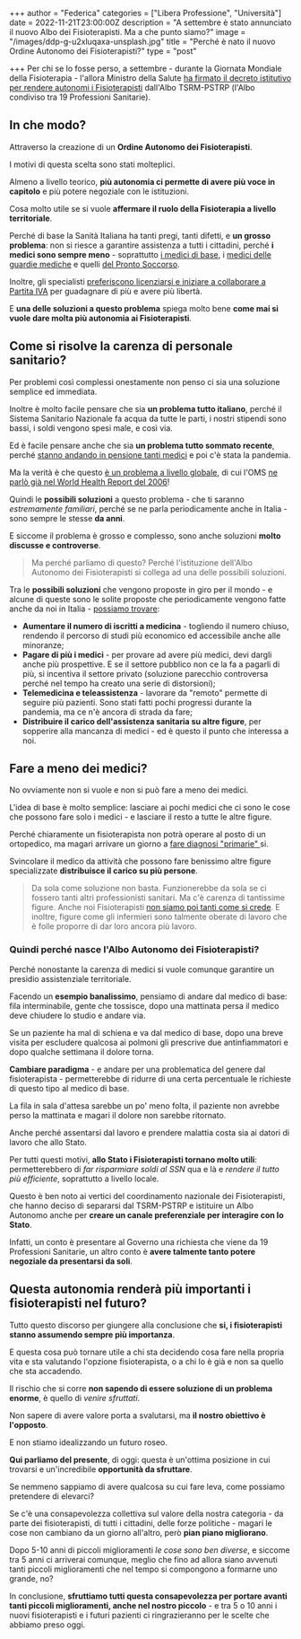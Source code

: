 +++
author = "Federica"
categories = ["Libera Professione", "Università"]
date = 2022-11-21T23:00:00Z
description = "A settembre è stato annunciato il nuovo Albo dei Fisioterapisti. Ma a che punto siamo?"
image = "/images/ddp-g-u2xluqaxa-unsplash.jpg"
title = "Perché è nato il nuovo Ordine Autonomo dei Fisioterapisti?"
type = "post"

+++
Per chi se lo fosse perso, a settembre - durante la Giornata Mondiale della Fisioterapia - l'allora Ministro della Salute [ha firmato il decreto istitutivo per rendere autonomi i Fisioterapisti](https://www.quotidianosanita.it/lavoro-e-professioni/articolo.php?articolo_id=107057 " segui quotidianosanita.it   stampa Fisioterapisti. Nasce il nuovo Ordine per 70mila professionisti: il ministro Speranza ha firmato oggi il decreto istitutivo. Ecco il testo") dall'Albo TSRM-PSTRP (l'Albo condiviso tra 19 Professioni Sanitarie).

## In che modo?

Attraverso la creazione di un **Ordine Autonomo dei Fisioterapisti**.

I motivi di questa scelta sono stati molteplici.

Almeno a livello teorico, **più autonomia ci permette di avere più voce in capitolo** e più potere negoziale con le istituzioni.

Cosa molto utile se si vuole **affermare il ruolo della Fisioterapia a livello territoriale**.

Perché di base la Sanità Italiana ha tanti pregi, tanti difetti, e **un grosso problema**: non si riesce a garantire assistenza a tutti i cittadini, perché **i medici sono sempre meno** - soprattutto [i medici di base](https://www.ilsole24ore.com/art/medici-base-allarme-carenza-15-milioni-italiani-sono-senza-AE9gWwg "Medici di base, allarme carenza: 1,5 milioni di italiani sono senza"), i [medici delle guardie mediche](https://www.ordinemedicilatina.it/guardie-mediche-troppi-rischi-nessuno-vuole-piu-farle/ "Guardie mediche: troppi rischi, nessuno vuole più farle.") e quelli [del Pronto Soccorso](https://www.rainews.it/articoli/2022/07/nei-pronto-soccorso-italiani-mancano-circa-4200-medici-simeu-la-peggiore-estate-di-sempre-6fd6283a-ca56-4e7a-856a-f3b109523a72.html 'Nei Pronto Soccorso italiani mancano circa 4.200 medici. Simeu: "La peggiore estate di sempre"').

Inoltre, gli specialisti [preferiscono licenziarsi e iniziare a collaborare a Partita IVA](https://ilpiccolo.gelocal.it/trieste/cronaca/2022/11/17/news/infermieri_e_medici_in_fuga_dai_reparti_150_in_un_anno_le_uscite_volontarie-12247030/ "Infermieri e medici in fuga dai reparti negli ospedali del Fvg: 150 in un anno le uscite volontarie") per guadagnare di più e avere più libertà.

E **una delle soluzioni a questo problema** spiega molto bene **come mai si vuole dare molta più autonomia ai Fisioterapisti**.

## Come si risolve la carenza di personale sanitario?

Per problemi così complessi onestamente non penso ci sia una soluzione semplice ed immediata.

Inoltre è molto facile pensare che sia **un problema tutto italiano**, perché il Sistema Sanitario Nazionale fa acqua da tutte le parti, i nostri stipendi sono bassi, i soldi vengono spesi male, e così via.

Ed è facile pensare anche che sia **un problema tutto sommato recente**, perché [stanno andando in pensione tanti medici](https://www.varesenews.it/2022/11/nei-prossimi-5-anni-andranno-pensione-oltre-40-000-medici-20-000-infermieri/1516880/ "Nei prossimi 5 anni andranno in pensione oltre 40mila medici e 20mila infermieri") e poi c'è stata la pandemia.

Ma la verità è che questo [è un problema a livello globale](https://www.wma.net/news-post/action-urged-to-meet-world-shortage-of-health-professionals/ "Action urged to meet world shortage of health professionals"), di cui l'OMS [ne parlò già nel World Health Report del 2006](https://web.archive.org/web/20061130192554/http://www.who.int/whr/2006/en/ "2006 World Health Report")!

Quindi le **possibili soluzioni** a questo problema - che ti saranno _estremamente familiari_, perché se ne parla periodicamente anche in Italia - sono sempre le stesse **da anni**.

E siccome il problema è grosso e complesso, sono anche soluzioni **molto discusse e controverse**.

> Ma perché parliamo di questo? Perché l'istituzione dell'Albo Autonomo dei Fisioterapisti si collega ad una delle possibili soluzioni.

Tra le **possibili soluzioni** che vengono proposte in giro per il mondo - e alcune di queste sono le solite proposte che periodicamente vengono fatte anche da noi in Italia - [possiamo trovare](https://en.wikipedia.org/wiki/Physician_supply#Proposed_solutions "Wikipedia | Physician supply - Shortage Proposed Solutions"):

* **Aumentare il numero di iscritti a medicina** - togliendo il numero chiuso, rendendo il percorso di studi più economico ed accessibile anche alle minoranze;
* **Pagare di più i medici** - per provare ad avere più medici, devi dargli anche più prospettive. E se il settore pubblico non ce la fa a pagarli di più, si incentiva il settore privato (soluzione parecchio controversa perché nel tempo ha creato una serie di distorsioni);
* **Telemedicina e teleassistenza** - lavorare da "remoto" permette di seguire più pazienti. Sono stati fatti pochi progressi durante la pandemia, ma ce n'è ancora di strada da fare;
* **Distribuire il carico dell'assistenza sanitaria su altre figure**, per sopperire alla mancanza di medici - ed è questo il punto che interessa a noi.

## Fare a meno dei medici?

No ovviamente non si vuole e non si può fare a meno dei medici.

L'idea di base è molto semplice: lasciare ai pochi medici che ci sono le cose che possono fare solo i medici - e lasciare il resto a tutte le altre figure.

Perché chiaramente un fisioterapista non potrà operare al posto di un ortopedico, ma magari arrivare un giorno a [fare diagnosi "primarie" ](https://fisioterapisti.org/3-cose-che-non-vanno-della-fisioterapia-in-italia/ "3 cose che non vanno della Fisioterapia in Italia (secondo i Fisioterapisti)")si.

Svincolare il medico da attività che possono fare benissimo altre figure specializzate **distribuisce il carico su più persone**.

> Da sola come soluzione non basta. Funzionerebbe da sola se ci fossero tanti altri professionisti sanitari. Ma c'è carenza di tantissime figure. Anche noi Fisioterapisti [non siamo poi tanti come si crede](https://www.instagram.com/p/Cch1pNBMsox/?utm_source=ig_web_copy_link "Quanti Fisioterapisti ci sono in Italia?"). E inoltre, figure come gli infermieri sono talmente oberate di lavoro che è folle proporre di dar loro ancora più lavoro.

### Quindi perché nasce l'Albo Autonomo dei Fisioterapisti?

Perché nonostante la carenza di medici si vuole comunque garantire un presidio assistenziale territoriale.

Facendo un **esempio banalissimo**, pensiamo di andare dal medico di base: fila interminabile, gente che tossisce, dopo una mattinata persa il medico deve chiudere lo studio e andare via.

Se un paziente ha mal di schiena e va dal medico di base, dopo una breve visita per escludere qualcosa ai polmoni gli prescrive due antinfiammatori e dopo qualche settimana il dolore torna.

**Cambiare paradigma** - e andare per una problematica del genere dal fisioterapista -  permetterebbe di ridurre di una certa percentuale le richieste di questo tipo al medico di base.

La fila in sala d'attesa sarebbe un po' meno folta, il paziente non avrebbe perso la mattinata e magari il dolore non sarebbe ritornato.

Anche perché assentarsi dal lavoro e prendere malattia costa sia ai datori di lavoro che allo Stato.

Per tutti questi motivi, **allo Stato i Fisioterapisti tornano molto utili**: permetterebbero di _far risparmiare soldi al SSN_ qua e là e _rendere il tutto più efficiente_, soprattutto a livello locale.

Questo è ben noto ai vertici del coordinamento nazionale dei Fisioterapisti, che hanno deciso di separarsi dal TSRM-PSTRP e istituire un Albo Autonomo anche per **creare un canale preferenziale per interagire con lo Stato**.

Infatti, un conto è presentare al Governo una richiesta che viene da 19 Professioni Sanitarie, un altro conto è **avere talmente tanto potere negoziale da presentarsi da soli**.

## Questa autonomia renderà più importanti i fisioterapisti nel futuro?

Tutto questo discorso per giungere alla conclusione che **si, i fisioterapisti stanno assumendo sempre più importanza**.

E questa cosa può tornare utile a chi sta decidendo cosa fare nella propria vita e sta valutando l'opzione fisioterapista, o a chi lo è già e non sa quello che sta accadendo.

Il rischio che si corre **non sapendo di essere soluzione di un problema enorme**, è quello di _venire sfruttati_.

Non sapere di avere valore porta a svalutarsi, ma **il nostro obiettivo è l'opposto**. 

E non stiamo idealizzando un futuro roseo.

**Qui parliamo del presente**, di oggi: questa è un'ottima posizione in cui trovarsi e un'incredibile **opportunità da sfruttare**. 

Se nemmeno sappiamo di avere qualcosa su cui fare leva, come possiamo pretendere di elevarci?

Se c'è una consapevolezza collettiva sul valore della nostra categoria - da parte dei fisioterapisti, di tutti i cittadini, delle forze politiche - magari le cose non cambiano da un giorno all'altro, però **pian piano migliorano**. 

Dopo 5-10 anni di piccoli miglioramenti _le cose sono ben diverse_, e siccome tra 5 anni ci arriverai comunque, meglio che fino ad allora siano avvenuti tanti piccoli miglioramenti che nel tempo si compongono a formarne uno grande, no?

In conclusione, **sfruttiamo tutti questa consapevolezza per portare avanti tanti piccoli miglioramenti, anche nel nostro piccolo** - e tra 5 o 10 anni i nuovi fisioterapisti e i futuri pazienti ci ringrazieranno per le scelte che abbiamo preso oggi.